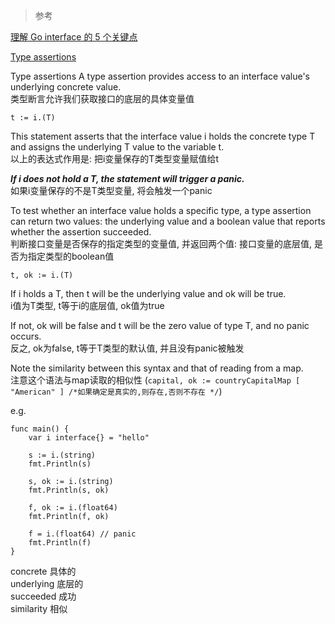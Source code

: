 > 参考

[理解 Go interface 的 5 个关键点](https://sanyuesha.com/2017/07/22/how-to-understand-go-interface/)

[Type assertions](https://tour.golang.org/methods/15)


Type assertions
A type assertion provides access to an interface value's underlying concrete value.   
类型断言允许我们获取接口的底层的具体变量值   
```golang
t := i.(T)
```
This statement asserts that the interface value i holds the concrete type T and assigns the underlying T value to the variable t.    
以上的表达式作用是: 把i变量保存的T类型变量赋值给t   

***If i does not hold a T, the statement will trigger a panic.***    
如果i变量保存的不是T类型变量, 将会触发一个panic    

To test whether an interface value holds a specific type, a type assertion can return two values: the underlying value and a boolean value that reports whether the assertion succeeded.     
判断接口变量是否保存的指定类型的变量值, 并返回两个值: 接口变量的底层值, 是否为指定类型的boolean值
```golang
t, ok := i.(T)
```
If i holds a T, then t will be the underlying value and ok will be true.    
i值为T类型, t等于i的底层值, ok值为true

If not, ok will be false and t will be the zero value of type T, and no panic occurs.    
反之, ok为false, t等于T类型的默认值, 并且没有panic被触发

Note the similarity between this syntax and that of reading from a map.    
注意这个语法与map读取的相似性  (``` capital, ok := countryCapitalMap [ "American" ] /*如果确定是真实的,则存在,否则不存在 */ ```)

e.g.
```golang
func main() {
	var i interface{} = "hello"

	s := i.(string)
	fmt.Println(s)

	s, ok := i.(string)
	fmt.Println(s, ok)

	f, ok := i.(float64)
	fmt.Println(f, ok)

	f = i.(float64) // panic
	fmt.Println(f)
}
```

concrete 具体的     
underlying 底层的     
succeeded 成功     
similarity  相似    

